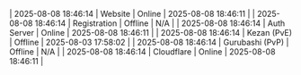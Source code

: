 | 2025-08-08 18:46:14 | Website | Online | 2025-08-08 18:46:11 |
| 2025-08-08 18:46:14 | Registration | Offline | N/A |
| 2025-08-08 18:46:14 | Auth Server | Online | 2025-08-08 18:46:11 |
| 2025-08-08 18:46:14 | Kezan (PvE) | Offline | 2025-08-03 17:58:02 |
| 2025-08-08 18:46:14 | Gurubashi (PvP) | Offline | N/A |
| 2025-08-08 18:46:14 | Cloudflare | Online | 2025-08-08 18:46:11 |
